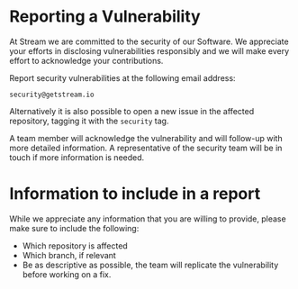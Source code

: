 # Reporting a Vulnerability
At Stream we are committed to the security of our Software. We appreciate your efforts in disclosing vulnerabilities responsibly and we will make every effort to acknowledge your contributions.

Report security vulnerabilities at the following email address:
```
security@getstream.io
```
Alternatively it is also possible to open a new issue in the affected repository, tagging it with the `security` tag.

A team member will acknowledge the vulnerability and will follow-up with more detailed information. A representative of the security team will be in touch if more information is needed.

# Information to include in a report
While we appreciate any information that you are willing to provide, please make sure to include the following:
* Which repository is affected
* Which branch, if relevant
* Be as descriptive as possible, the team will replicate the vulnerability before working on a fix.
